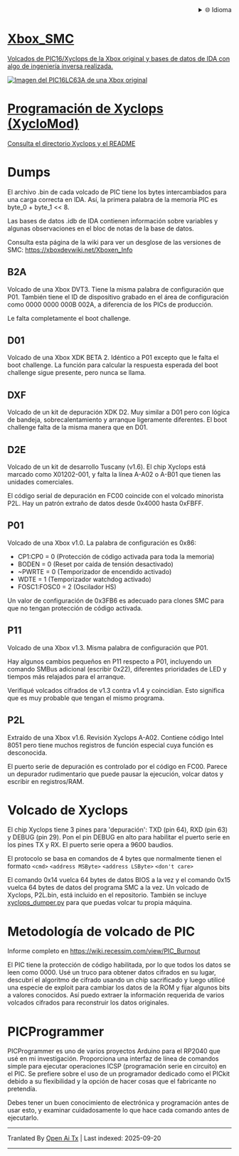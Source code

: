 
<div align="right">
  <details>
    <summary >🌐 Idioma</summary>
    <div>
      <div align="center">
        <a href="https://openaitx.github.io/view.html?user=Prehistoricman&project=Xbox_SMC&lang=en">English</a>
        | <a href="https://openaitx.github.io/view.html?user=Prehistoricman&project=Xbox_SMC&lang=zh-CN">简体中文</a>
        | <a href="https://openaitx.github.io/view.html?user=Prehistoricman&project=Xbox_SMC&lang=zh-TW">繁體中文</a>
        | <a href="https://openaitx.github.io/view.html?user=Prehistoricman&project=Xbox_SMC&lang=ja">日本語</a>
        | <a href="https://openaitx.github.io/view.html?user=Prehistoricman&project=Xbox_SMC&lang=ko">한국어</a>
        | <a href="https://openaitx.github.io/view.html?user=Prehistoricman&project=Xbox_SMC&lang=hi">हिन्दी</a>
        | <a href="https://openaitx.github.io/view.html?user=Prehistoricman&project=Xbox_SMC&lang=th">ไทย</a>
        | <a href="https://openaitx.github.io/view.html?user=Prehistoricman&project=Xbox_SMC&lang=fr">Français</a>
        | <a href="https://openaitx.github.io/view.html?user=Prehistoricman&project=Xbox_SMC&lang=de">Deutsch</a>
        | <a href="https://openaitx.github.io/view.html?user=Prehistoricman&project=Xbox_SMC&lang=es">Español</a>
        | <a href="https://openaitx.github.io/view.html?user=Prehistoricman&project=Xbox_SMC&lang=it">Italiano</a>
        | <a href="https://openaitx.github.io/view.html?user=Prehistoricman&project=Xbox_SMC&lang=ru">Русский</a>
        | <a href="https://openaitx.github.io/view.html?user=Prehistoricman&project=Xbox_SMC&lang=pt">Português</a>
        | <a href="https://openaitx.github.io/view.html?user=Prehistoricman&project=Xbox_SMC&lang=nl">Nederlands</a>
        | <a href="https://openaitx.github.io/view.html?user=Prehistoricman&project=Xbox_SMC&lang=pl">Polski</a>
        | <a href="https://openaitx.github.io/view.html?user=Prehistoricman&project=Xbox_SMC&lang=ar">العربية</a>
        | <a href="https://openaitx.github.io/view.html?user=Prehistoricman&project=Xbox_SMC&lang=fa">فارسی</a>
        | <a href="https://openaitx.github.io/view.html?user=Prehistoricman&project=Xbox_SMC&lang=tr">Türkçe</a>
        | <a href="https://openaitx.github.io/view.html?user=Prehistoricman&project=Xbox_SMC&lang=vi">Tiếng Việt</a>
        | <a href="https://openaitx.github.io/view.html?user=Prehistoricman&project=Xbox_SMC&lang=id">Bahasa Indonesia</a>
        | <a href="https://openaitx.github.io/view.html?user=Prehistoricman&project=Xbox_SMC&lang=as">অসমীয়া</
      </div>
    </div>
  </details>
</div>

# Xbox_SMC
Volcados de PIC16/Xyclops de la Xbox original y bases de datos de IDA con algo de ingeniería inversa realizada.

![Imagen del PIC16LC63A de una Xbox original](https://raw.githubusercontent.com/Prehistoricman/Xbox_SMC/master/pic16lc63a.jpg)

# Programación de Xyclops (XycloMod)
Consulta [el directorio Xyclops y el README](/Xyclops)

# Dumps
El archivo .bin de cada volcado de PIC tiene los bytes intercambiados para una carga correcta en IDA. Así, la primera palabra de la memoria PIC es byte_0 + byte_1 << 8.

Las bases de datos .idb de IDA contienen información sobre variables y algunas observaciones en el bloc de notas de la base de datos.

Consulta esta página de la wiki para ver un desglose de las versiones de SMC: https://xboxdevwiki.net/Xboxen_Info

## B2A
Volcado de una Xbox DVT3. Tiene la misma palabra de configuración que P01. También tiene el ID de dispositivo grabado en el área de configuración como 0000 0000 000B 002A, a diferencia de los PICs de producción.

Le falta completamente el boot challenge.

## D01
Volcado de una Xbox XDK BETA 2. Idéntico a P01 excepto que le falta el boot challenge. La función para calcular la respuesta esperada del boot challenge sigue presente, pero nunca se llama.

## DXF
Volcado de un kit de depuración XDK D2. Muy similar a D01 pero con lógica de bandeja, sobrecalentamiento y arranque ligeramente diferentes. El boot challenge falta de la misma manera que en D01.

## D2E
Volcado de un kit de desarrollo Tuscany (v1.6). El chip Xyclops está marcado como X01202-001, y falta la línea A-A02 o A-B01 que tienen las unidades comerciales.

El código serial de depuración en FC00 coincide con el volcado minorista P2L. Hay un patrón extraño de datos desde 0x4000 hasta 0xFBFF.

## P01
Volcado de una Xbox v1.0. La palabra de configuración es 0x86:
- CP1:CP0 = 0 (Protección de código activada para toda la memoria)
- BODEN = 0 (Reset por caída de tensión desactivado)
- ~PWRTE = 0 (Temporizador de encendido activado)
- WDTE = 1 (Temporizador watchdog activado)
- FOSC1:FOSC0 = 2 (Oscilador HS)

Un valor de configuración de 0x3FB6 es adecuado para clones SMC para que no tengan protección de código activada.

## P11
Volcado de una Xbox v1.3. Misma palabra de configuración que P01.

Hay algunos cambios pequeños en P11 respecto a P01, incluyendo un comando SMBus adicional (escribir 0x22), diferentes prioridades de LED y tiempos más relajados para el arranque.

Verifiqué volcados cifrados de v1.3 contra v1.4 y coincidían. Esto significa que es muy probable que tengan el mismo programa.

## P2L
Extraído de una Xbox v1.6. Revisión Xyclops A-A02. Contiene código Intel 8051 pero tiene muchos registros de función especial cuya función es desconocida.

El puerto serie de depuración es controlado por el código en FC00. Parece un depurador rudimentario que puede pausar la ejecución, volcar datos y escribir en registros/RAM.

# Volcado de Xyclops

El chip Xyclops tiene 3 pines para 'depuración': TXD (pin 64), RXD (pin 63) y DEBUG (pin 29). Pon el pin DEBUG en alto para habilitar el puerto serie en los pines TX y RX. El puerto serie opera a 9600 baudios.

El protocolo se basa en comandos de 4 bytes que normalmente tienen el formato `<cmd>` `<address MSByte>` `<address LSByte>` `<don't care>`

El comando 0x14 vuelca 64 bytes de datos BIOS a la vez y el comando 0x15 vuelca 64 bytes de datos del programa SMC a la vez. Un volcado de Xyclops, P2L.bin, está incluido en el repositorio. También se incluye [xyclops_dumper.py](/Xyclops/xyclops_dumper.py) para que puedas volcar tu propia máquina.

# Metodología de volcado de PIC
Informe completo en https://wiki.recessim.com/view/PIC_Burnout

El PIC tiene la protección de código habilitada, por lo que todos los datos se leen como 0000. Usé un truco para obtener datos cifrados en su lugar, descubrí el algoritmo de cifrado usando un chip sacrificado y luego utilicé una especie de exploit para cambiar los datos de la ROM y fijar algunos bits a valores conocidos. Así puedo extraer la información requerida de varios volcados cifrados para reconstruir los datos originales.

# PICProgrammer
PICProgrammer es uno de varios proyectos Arduino para el RP2040 que usé en mi investigación. Proporciona una interfaz de línea de comandos simple para ejecutar operaciones ICSP (programación serie en circuito) en el PIC. Se prefiere sobre el uso de un programador dedicado como el PICkit debido a su flexibilidad y la opción de hacer cosas que el fabricante no pretendía.

Debes tener un buen conocimiento de electrónica y programación antes de usar esto, y examinar cuidadosamente lo que hace cada comando antes de ejecutarlo.


---

Tranlated By [Open Ai Tx](https://github.com/OpenAiTx/OpenAiTx) | Last indexed: 2025-09-20

---